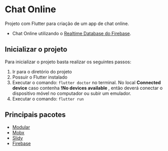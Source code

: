 # Chat Online

Projeto com Flutter para criação de um app de chat online.

* Chat Online utilizando o [Realtime Database do Firebase](https://firebase.google.com/products/realtime-database).

## Inicializar o projeto

Para inicializar o projeto basta realizar os seguintes passos:
1. Ir para o diretório do projeto
2. Possuir o Flutter instalado
3. Executar o comando: <code>flutter doctor</code> no terminal.
    No local <b>Connected device</b> caso contenha <b> !No devices available </b>, então deverá conectar o dispositivo móvel no computador ou subir um emulador.
4. Executar o comando: <code>flutter run</code>

## Principais pacotes
* [Modular](https://pub.dev/packages/flutter_modular)
* [Mobx](https://pub.dev/packages/mobx)
* [Slidy](https://github.com/Flutterando/slidy)
* [Firebase](https://pub.dev/packages/firebase_database)
